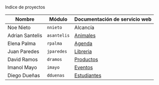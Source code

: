 Indice de proyectos

| Nombre | Módulo | Documentación de servicio web                        |
| ----------- | -------------- | ---
| Noe Nieto   | `nnieto`  | Alcancía |
| Adrian Santelis   | `asantelis`  | [Animales](asantelis.md) |
| Elena Palma | `rpalma`  | [Agenda](rpalma.md)|
| Juan Paredes   | `jparedes`  | [Libreria](jparedes.md) |
| David Ramos   | `dramos`  | [Productos](dramos.md) |
| Imanol Mayo   | `imayo`  | [Eventos](imayo.md)|
| Diego Dueñas   | `dduenas`  | [Estudiantes](dduenas.md) |
